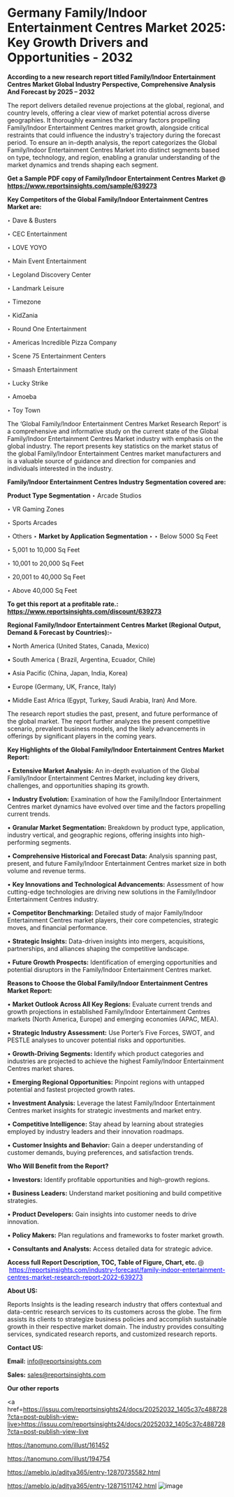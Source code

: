 # Germany Family/Indoor Entertainment Centres Market 2025: Key Growth Drivers and Opportunities - 2032

<strong>According to a new research report titled Family/Indoor Entertainment Centres Market Global Industry Perspective, Comprehensive Analysis And Forecast by 2025 – 2032</strong>

The report delivers detailed revenue projections at the global, regional, and country levels, offering a clear view of market potential across diverse geographies. It thoroughly examines the primary factors propelling Family/Indoor Entertainment Centres market growth, alongside critical restraints that could influence the industry's trajectory during the forecast period. To ensure an in-depth analysis, the report categorizes the Global Family/Indoor Entertainment Centres Market into distinct segments based on type, technology, and region, enabling a granular understanding of the market dynamics and trends shaping each segment.

<strong>Get a Sample PDF copy of Family/Indoor Entertainment Centres Market </strong><strong>@<a href=https://www.reportsinsights.com/sample/639273 style=color:#0000ff;> https://www.reportsinsights.com/sample/639273</a></strong></font>

<strong>Key Competitors of the Global Family/Indoor Entertainment Centres Market are:</strong>

‣ Dave & Busters

‣ CEC Entertainment

‣ LOVE YOYO

‣ Main Event Entertainment

‣ Legoland Discovery Center

‣ Landmark Leisure

‣ Timezone

‣ KidZania

‣ Round One Entertainment

‣ Americas Incredible Pizza Company

‣ Scene 75 Entertainment Centers

‣ Smaash Entertainment

‣ Lucky Strike

‣ Amoeba

‣ Toy Town

The ‘Global Family/Indoor Entertainment Centres Market Research Report’ is a comprehensive and informative study on the current state of the Global Family/Indoor Entertainment Centres Market industry with emphasis on the global industry. The report presents key statistics on the market status of the global Family/Indoor Entertainment Centres market manufacturers and is a valuable source of guidance and direction for companies and individuals interested in the industry.

<strong>Family/Indoor Entertainment Centres Industry Segmentation covered are:</strong>

<strong>Product Type Segmentation</strong>
‣
Arcade Studios

‣ VR Gaming Zones

‣ Sports Arcades

‣ Others
‣ 
<strong>Market by Application Segmentation</strong>
‣
‣  Below 5000 Sq Feet

‣ 5,001 to 10,000 Sq Feet

‣ 10,001 to 20,000 Sq Feet

‣ 20,001 to 40,000 Sq Feet

‣ Above 40,000 Sq Feet

<strong>To get this report at a profitable rate.: <a href=https://www.reportsinsights.com/discount/639273 style=color:#0000ff;>https://www.reportsinsights.com/discount/639273</a></strong></font>

<strong>Regional Family/Indoor Entertainment Centres Market (Regional Output, Demand &amp; Forecast by Countries):-</strong>

• North America (United States, Canada, Mexico)

• South America ( Brazil, Argentina, Ecuador, Chile)

• Asia Pacific (China, Japan, India, Korea)

• Europe (Germany, UK, France, Italy)

• Middle East Africa (Egypt, Turkey, Saudi Arabia, Iran) And More.

The research report studies the past, present, and future performance of the global market. The report further analyzes the present competitive scenario, prevalent business models, and the likely advancements in offerings by significant players in the coming years.

<strong>Key Highlights of the Global Family/Indoor Entertainment Centres Market Report:</strong>

• <strong>Extensive Market Analysis:</strong> An in-depth evaluation of the Global Family/Indoor Entertainment Centres Market, including key drivers, challenges, and opportunities shaping its growth.

• <strong>Industry Evolution:</strong> Examination of how the Family/Indoor Entertainment Centres market dynamics have evolved over time and the factors propelling current trends.

• <strong>Granular Market Segmentation:</strong> Breakdown by product type, application, industry vertical, and geographic regions, offering insights into high-performing segments.

• <strong>Comprehensive Historical and Forecast Data:</strong> Analysis spanning past, present, and future Family/Indoor Entertainment Centres market size in both volume and revenue terms.

• <strong>Key Innovations and Technological Advancements:</strong> Assessment of how cutting-edge technologies are driving new solutions in the Family/Indoor Entertainment Centres industry.

• <strong>Competitor Benchmarking:</strong> Detailed study of major Family/Indoor Entertainment Centres market players, their core competencies, strategic moves, and financial performance.

• <strong>Strategic Insights:</strong> Data-driven insights into mergers, acquisitions, partnerships, and alliances shaping the competitive landscape.

• <strong>Future Growth Prospects:</strong> Identification of emerging opportunities and potential disruptors in the Family/Indoor Entertainment Centres market.

<strong>Reasons to Choose the Global Family/Indoor Entertainment Centres Market Report:</strong>

• <strong>Market Outlook Across All Key Regions:</strong> Evaluate current trends and growth projections in established Family/Indoor Entertainment Centres markets (North America, Europe) and emerging economies (APAC, MEA).

• <strong>Strategic Industry Assessment:</strong> Use Porter’s Five Forces, SWOT, and PESTLE analyses to uncover potential risks and opportunities.

• <strong>Growth-Driving Segments:</strong> Identify which product categories and industries are projected to achieve the highest Family/Indoor Entertainment Centres market shares.

• <strong>Emerging Regional Opportunities:</strong> Pinpoint regions with untapped potential and fastest projected growth rates.

• <strong>Investment Analysis:</strong> Leverage the latest Family/Indoor Entertainment Centres market insights for strategic investments and market entry.

• <strong>Competitive Intelligence:</strong> Stay ahead by learning about strategies employed by industry leaders and their innovation roadmaps.

• <strong>Customer Insights and Behavior:</strong> Gain a deeper understanding of customer demands, buying preferences, and satisfaction trends.

<strong>Who Will Benefit from the Report?</strong>

• <strong>Investors:</strong> Identify profitable opportunities and high-growth regions.

• <strong>Business Leaders:</strong> Understand market positioning and build competitive strategies.

• <strong>Product Developers:</strong> Gain insights into customer needs to drive innovation.

• <strong>Policy Makers:</strong> Plan regulations and frameworks to foster market growth.

• <strong>Consultants and Analysts:</strong> Access detailed data for strategic advice.
</ul>
<strong>Access full Report Description, TOC, Table of Figure, Chart, etc. </strong>@  <a href=https://reportsinsights.com/industry-forecast/family-indoor-entertainment-centres-market-research-report-2022-639273 style=color:#0000ff;>https://reportsinsights.com/industry-forecast/family-indoor-entertainment-centres-market-research-report-2022-639273</a></font>

<strong><strong>About US</strong>:</strong>

Reports Insights is the leading research industry that offers contextual and data-centric research services to its customers across the globe. The firm assists its clients to strategize business policies and accomplish sustainable growth in their respective market domain. The industry provides consulting services, syndicated research reports, and customized research reports.

<strong>Contact US:</strong>

<p class=""""><b>Email:</b> <a href=mailto:info@reportsinsights.com>info@reportsinsights.com</a></p>
<p class=""""><b>Sales:</b> <a href=mailto:sales@reportsinsights.com>sales@reportsinsights.com</a></p>

<strong>Our other reports</strong>

<a href=https://issuu.com/reportsinsights24/docs/20252032_1405c37c488728?cta=post-publish-view-live>https://issuu.com/reportsinsights24/docs/20252032_1405c37c488728?cta=post-publish-view-live</a>

<a href=https://tanomuno.com/illust/161452>https://tanomuno.com/illust/161452</a>

<a href=https://tanomuno.com/illust/194754>https://tanomuno.com/illust/194754</a>

<a href=https://ameblo.jp/aditya365/entry-12870735582.html>https://ameblo.jp/aditya365/entry-12870735582.html</a>

<a href=https://ameblo.jp/aditya365/entry-12871511742.html>https://ameblo.jp/aditya365/entry-12871511742.html</a>
![image](https://github.com/user-attachments/assets/34539019-41da-4624-99e3-0ee26f67e1e9)
